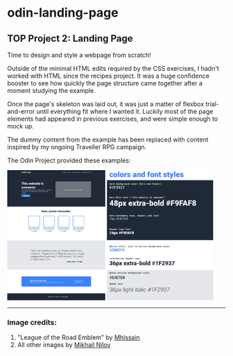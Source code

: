 # odin-landing-page
## TOP Project 2: Landing Page

Time to design and style a webpage from scratch! 

Outside of the minimal HTML edits required by the CSS exercises, I hadn't worked with HTML since the recipes project. It was a huge confidence booster to see how quickly the page structure came together after a moment studying the example.

Once the page's skeleton was laid out, it was just a matter of flexbox trial-and-error until everything fit where I wanted it. Luckily most of the page elements had appeared in previous exercises, and were simple enough to mock up.

The dummy content from the example has been replaced with content inspired by my ongoing Traveller RPG campaign.


The Odin Project provided these examples:


<img src="./images/desired-layout.png" alt="Odin example" height="300"> <img src="./images/example-styles.png" alt="Odin styles" height="300">



---
### Image credits:


1. "League of the Road Emblem" by [Mhissain](https://github.com/mhissain)
2. All other images by [Mikhail Nilov](https://www.pexels.com/@mikhail-nilov/)
